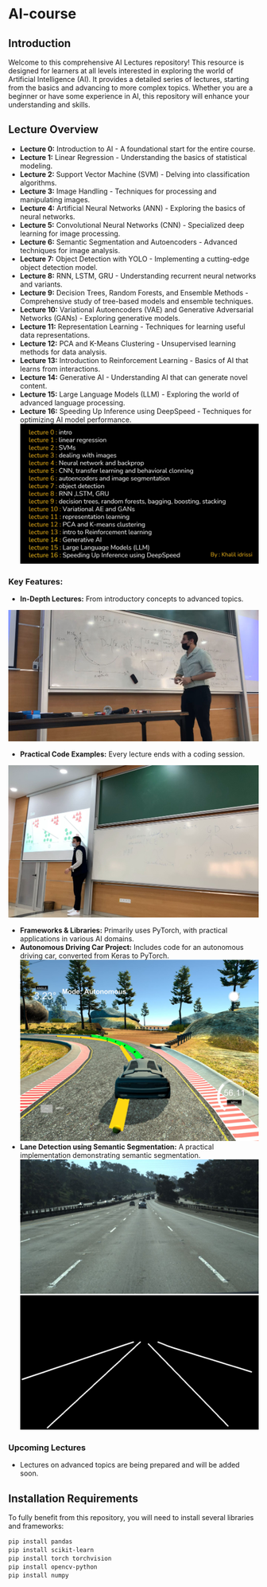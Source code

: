 # AI-course
## Introduction

Welcome to this comprehensive AI Lectures repository! This resource is designed for learners at all levels interested in exploring the world of Artificial Intelligence (AI). It provides a detailed series of lectures, starting from the basics and advancing to more complex topics. Whether you are a beginner or have some experience in AI, this repository will enhance your understanding and skills.

## Lecture Overview

- **Lecture 0:** Introduction to AI - A foundational start for the entire course.
- **Lecture 1:** Linear Regression - Understanding the basics of statistical modeling.
- **Lecture 2:** Support Vector Machine (SVM) - Delving into classification algorithms.
- **Lecture 3:** Image Handling - Techniques for processing and manipulating images.
- **Lecture 4:** Artificial Neural Networks (ANN) - Exploring the basics of neural networks.
- **Lecture 5:** Convolutional Neural Networks (CNN) - Specialized deep learning for image processing.
- **Lecture 6:** Semantic Segmentation and Autoencoders - Advanced techniques for image analysis.
- **Lecture 7:** Object Detection with YOLO - Implementing a cutting-edge object detection model.
- **Lecture 8:** RNN, LSTM, GRU - Understanding recurrent neural networks and variants.
- **Lecture 9:** Decision Trees, Random Forests, and Ensemble Methods - Comprehensive study of tree-based models and ensemble techniques.
- **Lecture 10:** Variational Autoencoders (VAE) and Generative Adversarial Networks (GANs) - Exploring generative models.
- **Lecture 11:** Representation Learning - Techniques for learning useful data representations.
- **Lecture 12:** PCA and K-Means Clustering - Unsupervised learning methods for data analysis.
- **Lecture 13:** Introduction to Reinforcement Learning - Basics of AI that learns from interactions.
- **Lecture 14:** Generative AI - Understanding AI that can generate novel content.
- **Lecture 15:** Large Language Models (LLM) - Exploring the world of advanced language processing.
- **Lecture 16:** Speeding Up Inference using DeepSpeed - Techniques for optimizing AI model performance.
![photo](imgs/Capture.JPG)


### Key Features:
- **In-Depth Lectures:** From introductory concepts to advanced topics.


![photo](imgs/12.jpg)


- **Practical Code Examples:** Every lecture ends with a coding session.

  
![photo](imgs/13.jpg)
- **Frameworks & Libraries:** Primarily uses PyTorch, with practical applications in various AI domains.
- **Autonomous Driving Car Project:** Includes code for an autonomous driving car, converted from Keras to PyTorch.
  ![photo](imgs/photo.JPG)
- **Lane Detection using Semantic Segmentation:** A practical implementation demonstrating semantic segmentation.
 ![photo](imgs/1.jpg)
![photo](imgs/20.jpg)



### Upcoming Lectures
- Lectures on advanced topics are being prepared and will be added soon.

## Installation Requirements

To fully benefit from this repository, you will need to install several libraries and frameworks:

```bash
pip install pandas
pip install scikit-learn
pip install torch torchvision
pip install opencv-python
pip install numpy
